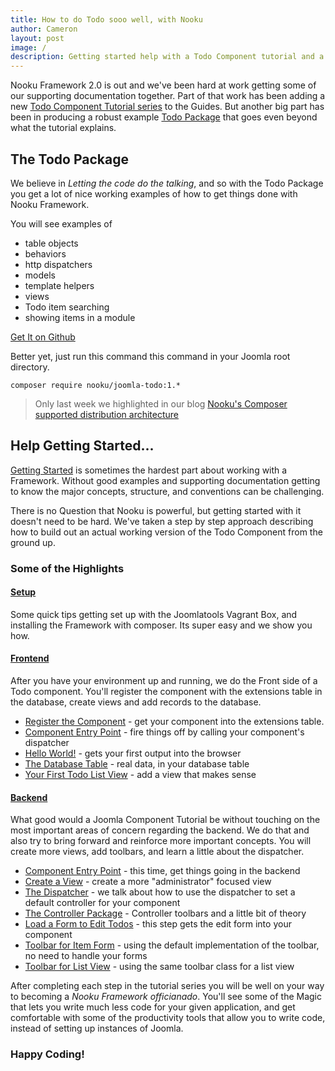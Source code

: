 ```yaml
---
title: How to do Todo sooo well, with Nooku
author: Cameron
layout: post
image: /
description: Getting started help with a Todo Component tutorial and a complete Todo Joomla Package
---
```


Nooku Framework 2.0 is out and we've been hard at work getting some of our supporting documentation together. Part of that work has been adding a new
[Todo Component Tutorial series]((http://guides.nooku.org/get-started.md)) to the Guides. But another big part has been in producing
a robust example [Todo Package](https://github.com/nooku/joomla-todo) that goes even beyond what the tutorial explains.

<!--more-->
## The Todo Package

We believe in _Letting the code do the talking_, and so with the Todo Package you get a lot of nice working examples of how to
get things done with Nooku Framework.

You will see examples of

* table objects
* behaviors
* http dispatchers
* models
* template helpers
* views
* Todo item searching
* showing items in a module

<a class="button" href="https://github.com/nooku/joomla-todo">Get It on Github</a>

Better yet, just run this command this command in your Joomla root directory.

```shell
composer require nooku/joomla-todo:1.*
```

>Only last week we highlighted in our blog [Nooku's Composer supported distribution architecture](http://www.nooku.org/blog/2014/12/special-delivery-from-the-composer-express/)

## Help Getting Started...

[Getting Started](http://guides.nooku.org/get-started.md) is sometimes the hardest part about working with a Framework.
Without good examples and supporting documentation getting to know the major concepts, structure, and conventions can be challenging.

There is no Question that Nooku is powerful, but getting started with it doesn't need to be hard. We've taken a
step by step approach describing how to build out an actual working version of the Todo Component from the ground up.

### Some of the Highlights

#### [Setup](http://guides.nooku.org/get-started/set-up.md)

Some quick tips getting set up with the Joomlatools Vagrant Box, and installing the Framework with composer. Its super easy and we show you how.

#### [Frontend](http://guides.nooku.org/get-started/com_todo-frontend.md)

After you have your environment up and running, we do the Front side of a Todo component. You'll register the component with
the extensions table in the database, create views and add records to the database.

* [Register the Component](http://guides.nooku.org/get-started/register-the-component.md) - get your component into the extensions table.
* [Component Entry Point](http://guides.nooku.org/get-started/component-entry-point.md) - fire things off by calling your component's dispatcher
* [Hello World!](http://guides.nooku.org/get-started/hello-world-todos.md) - gets your first output into the browser
* [The Database Table](http://guides.nooku.org/get-started/creating-the-database.md) - real data, in your database table
* [Your First Todo List View](http://guides.nooku.org/get-started/your-first-todo-list-view.md) - add a view that makes sense

#### [Backend](http://guides.nooku.org/get-started/com_todo-backend.md)

What good would a Joomla Component Tutorial be without touching on the most important areas of concern regarding the backend. We do that and
also try to bring forward and reinforce more important concepts. You will create more views, add toolbars, and learn a little about the dispatcher.

* [Component Entry Point](get-started/backend-entry-point.md) - this time, get things going in the backend
* [Create a View](get-started/create-a-view.md) - create a more "administrator" focused view
* [The Dispatcher](get-started/the-dispatcher.md) - we talk about how to use the dispatcher to set a default controller for your component
* [The Controller Package](get-started/the-controller-package.md) - Controller toolbars and a little bit of theory
* [Load a Form to Edit Todos](get-started/load-a-form-to-edit-todo-items.md) - this step gets the edit form into your component
* [Toolbar for Item Form](get-started/add-toolbar-to-item-view.md) - using the default implementation of the toolbar, no need to handle your forms
* [Toolbar for List View](get-started/add-toolbar-to-list-view.md) - using the same toolbar class for a list view

After completing each step in the tutorial series you will be well on your way to becoming a _Nooku Framework officianado_. You'll see
some of the Magic that lets you write much less code for your given application, and get comfortable with some of the productivity tools
that allow you to write code, instead of setting up instances of Joomla.

### Happy Coding!




